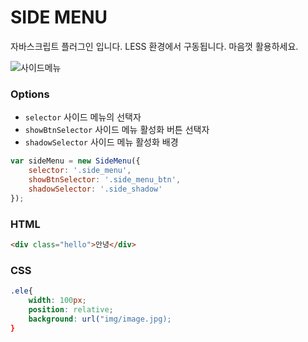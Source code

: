 # SIDE MENU

자바스크립트 플러그인 입니다.
LESS 환경에서 구동됩니다.
마음껏 활용하세요.

![사이드메뉴](http://www.herop.me/images/sidemenu.jpg)

### Options

- `selector` 사이드 메뉴의 선택자
- `showBtnSelector` 사이드 메뉴 활성화 버튼 선택자
- `shadowSelector` 사이드 메뉴 활성화 배경

```js
var sideMenu = new SideMenu({
    selector: '.side_menu',
    showBtnSelector: '.side_menu_btn',
    shadowSelector: '.side_shadow'
});
```

### HTML

```html
<div class="hello">안녕</div>
```

### CSS
```css
.ele{
    width: 100px;
    position: relative;
    background: url("img/image.jpg);
}
```